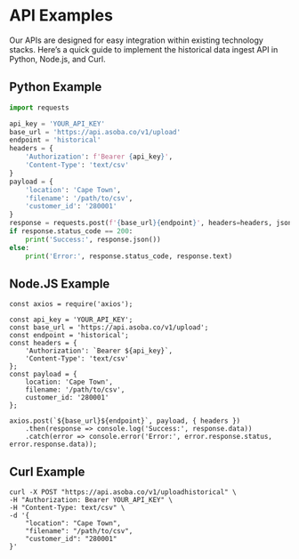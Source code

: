 # API Examples

Our APIs are designed for easy integration within existing technology stacks. Here’s a quick guide to implement the historical data ingest API in Python, Node.js, and Curl.

## Python Example

```python
import requests

api_key = 'YOUR_API_KEY'
base_url = 'https://api.asoba.co/v1/upload'
endpoint = 'historical'
headers = {
    'Authorization': f'Bearer {api_key}',
    'Content-Type': 'text/csv'
}
payload = {
    'location': 'Cape Town',
    'filename': '/path/to/csv',
    'customer_id': '280001'
}
response = requests.post(f'{base_url}{endpoint}', headers=headers, json=payload)
if response.status_code == 200:
    print('Success:', response.json())
else:
    print('Error:', response.status_code, response.text)
```

## Node.JS Example

```
const axios = require('axios');

const api_key = 'YOUR_API_KEY';
const base_url = 'https://api.asoba.co/v1/upload';
const endpoint = 'historical';
const headers = {
    'Authorization': `Bearer ${api_key}`,
    'Content-Type': 'text/csv'
};
const payload = {
    location: 'Cape Town',
    filename: '/path/to/csv',
    customer_id: '280001'
};

axios.post(`${base_url}${endpoint}`, payload, { headers })
    .then(response => console.log('Success:', response.data))
    .catch(error => console.error('Error:', error.response.status, error.response.data));
```

## Curl Example

```
curl -X POST "https://api.asoba.co/v1/uploadhistorical" \
-H "Authorization: Bearer YOUR_API_KEY" \
-H "Content-Type: text/csv" \
-d '{
    "location": "Cape Town",
    "filename": "/path/to/csv",
    "customer_id": "280001"
}'
```
